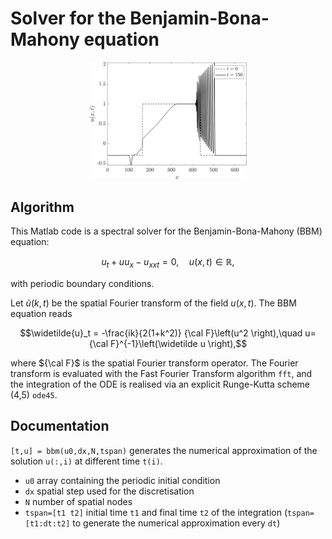 # Solver for the Benjamin-Bona-Mahony equation

<p align="center" width="100%">
<img src="example.png"  width=50%>
</p>

## Algorithm

This Matlab code is a spectral solver for the Benjamin-Bona-Mahony (BBM) equation:
```math
u_t+uu_x-u_{xxt}=0,\quad u(x,t)\in \mathbb{R},
```
with periodic boundary conditions.

Let $\widetilde{u}(k,t)$ be the spatial Fourier transform of the field $u(x,t)$. The BBM equation reads
```math
\widetilde{u}_t = -\frac{ik}{2(1+k^2)} {\cal F}\left(u^2 \right),\quad u={\cal F}^{-1}\left(\widetilde u \right),
```
where ${\cal F}$ is the spatial Fourier transform operator. The Fourier transform is evaluated with the Fast Fourier Transform algorithm `fft`, and the integration of the ODE is realised via an explicit Runge-Kutta scheme (4,5) `ode45`.

## Documentation

`[t,u] = bbm(u0,dx,N,tspan)` generates the numerical approximation of the solution `u(:,i)` at different time `t(i)`.

- `u0` array containing the periodic initial condition
- `dx` spatial step used for the discretisation
- `N` number of spatial nodes
- `tspan=[t1 t2]` initial time `t1` and final time `t2` of the integration (`tspan=[t1:dt:t2]` to generate the numerical approximation every `dt`)
